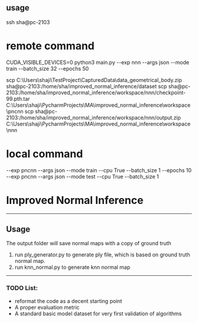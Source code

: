 ## usage
ssh sha@pc-2103

# remote command
CUDA_VISIBLE_DEVICES=0 python3 main.py --exp nnn --args json --mode train  --batch_size 32 --epochs 50

scp C:\Users\shaji\TestProject\CapturedData\data_geometrical_body.zip sha@pc-2103:/home/sha/improved_normal_inference/dataset
scp sha@pc-2103:/home/sha/improved_normal_inference/workspace/nnn/checkpoint-99.pth.tar  C:\Users\shaji\PycharmProjects\MA\improved_normal_inference\workspace\pncnn
scp sha@pc-2103:/home/sha/improved_normal_inference/workspace/nnn/output.zip C:\Users\shaji\PycharmProjects\MA\improved_normal_inference\workspace\nnn

# local command 
--exp pncnn --args json --mode train --cpu True --batch_size 1 --epochs 10
--exp pncnn --args json --mode test --cpu True --batch_size 1

# Improved Normal Inference



---
## Usage
The output folder will save normal maps with a copy of ground truth

1. run ply_generator.py to generate ply file, which is based on ground truth normal map.
2. run knn_normal.py to generate knn normal map

---
### TODO List:
- reformat the code as a decent starting point
- A proper evaluation metric
- A standard basic model dataset for very first validation of algorithms



